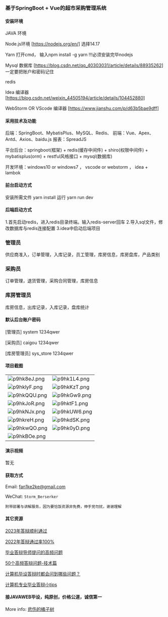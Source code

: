 ### 基于SpringBoot + Vue的超市采购管理系统

#### 安装环境

JAVA 环境 

Node.js环境 [https://nodejs.org/en/] 选择14.17

Yarn 打开cmd， 输入npm install -g yarn !!!必须安装完毕nodejs

Mysql 数据库 [https://blog.csdn.net/qq_40303031/article/details/88935262] 一定要把账户和密码记住

redis

Idea 编译器 [https://blog.csdn.net/weixin_44505194/article/details/104452880]

WebStorm OR VScode 编译器 [https://www.jianshu.com/p/d63b5bae9dff]

#### 采用技术及功能

后端：SpringBoot、MybatisPlus、MySQL、Redis、
前端：Vue、Apex、Antd、Axios、baidu.js
报表：SpreadJS

平台后台：springboot(框架) + redis(缓存中间件) + shiro(权限中间件) + mybatisplus(orm) + restful风格接口 + mysql(数据库)

开发环境：windows10 or windows7 ， vscode or webstorm ， idea + lambok

#### 前台启动方式

安装所需文件 yarn install 
运行 yarn run dev

#### 后端启动方式

1.首先启动redis，进入redis目录终端。输入redis-server回车
2.导入sql文件，修改数据库与redis连接配置
3.idea中启动后端项目

### 管理员
供应商准入，订单管理，入库记录，员工管理，库房信息，库房盘库，产品类别

### 采购员
订单管理，退货管理，采购合同管理，库房信息

### 库房管理员
库房信息，出库记录，入库记录，盘库统计

#### 默认后台账户密码

[管理员]
system
1234qwer

[采购员]
caigou
1234qwer

[库房管理员]
sys_store
1234qwer

#### 项目截图

|  |  |
|---------------------|---------------------|
|![p9hk8eJ.png](https://s1.ax1x.com/2023/05/19/p9hk8eJ.png) | ![p9hk1L4.png](https://s1.ax1x.com/2023/05/19/p9hk1L4.png) |
|![p9hklyF.png](https://s1.ax1x.com/2023/05/19/p9hklyF.png) | ![p9hkKzT.png](https://s1.ax1x.com/2023/05/19/p9hkKzT.png) |
|![p9hkQQU.png](https://s1.ax1x.com/2023/05/19/p9hkQQU.png) | ![p9hkGw9.png](https://s1.ax1x.com/2023/05/19/p9hkGw9.png) |
|![p9hkJoR.png](https://s1.ax1x.com/2023/05/19/p9hkJoR.png) | ![p9hktF1.png](https://s1.ax1x.com/2023/05/19/p9hktF1.png) |
|![p9hkNJx.png](https://s1.ax1x.com/2023/05/19/p9hkNJx.png) | ![p9hkUW6.png](https://s1.ax1x.com/2023/05/19/p9hkUW6.png) |
|![p9hkreH.png](https://s1.ax1x.com/2023/05/19/p9hkreH.png) | ![p9hkdSK.png](https://s1.ax1x.com/2023/05/19/p9hkdSK.png) |
|![p9hkwQO.png](https://s1.ax1x.com/2023/05/19/p9hkwQO.png) | ![p9hk0yD.png](https://s1.ax1x.com/2023/05/19/p9hk0yD.png) |
|![p9hkBOe.png](https://s1.ax1x.com/2023/05/19/p9hkBOe.png) | 

#### 演示视频

暂无

#### 获取方式

Email: fan1ke2ke@gmail.com

WeChat: `Storm_Berserker`

`附带部署与讲解服务，因为要恰饭资源非免费，伸手党勿扰，谢谢理解`

#### 其它资源

[2023年答辩顺利通过](https://berserker287.github.io/2023/06/14/2023%E5%B9%B4%E7%AD%94%E8%BE%A9%E9%A1%BA%E5%88%A9%E9%80%9A%E8%BF%87/)

[2022年答辩通过率100%](https://berserker287.github.io/2022/05/25/%E9%A1%B9%E7%9B%AE%E4%BA%A4%E6%98%93%E8%AE%B0%E5%BD%95/)

[毕业答辩导师提问的高频问题](https://berserker287.github.io/2023/06/13/%E6%AF%95%E4%B8%9A%E7%AD%94%E8%BE%A9%E5%AF%BC%E5%B8%88%E6%8F%90%E9%97%AE%E7%9A%84%E9%AB%98%E9%A2%91%E9%97%AE%E9%A2%98/)

[50个高频答辩问题-技术篇](https://berserker287.github.io/2023/06/13/50%E4%B8%AA%E9%AB%98%E9%A2%91%E7%AD%94%E8%BE%A9%E9%97%AE%E9%A2%98-%E6%8A%80%E6%9C%AF%E7%AF%87/)

[计算机毕设答辩时都会问到哪些问题？](https://www.zhihu.com/question/31020988)

[计算机专业毕业答辩小tips](https://zhuanlan.zhihu.com/p/145911029)


#### 接JAVAWEB毕设，纯原创，价格公道，诚信第一

More info: [悲伤的橘子树](https://berserker287.github.io/)
